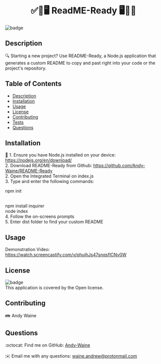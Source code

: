 
<h1 align="center">✅📝🖥️ ReadME-Ready 🖥️📝✅</h1>
  
![badge](https://img.shields.io/badge/license-Open-brightgreen)<br />

## Description
🔍 Starting a new project? Use README-Ready, a Node.js application that generates a custom README to copy and past right into your code or the project's repository.


## Table of Contents
- [Description](#description)
- [Installation](#installation)
- [Usage](#usage)
- [License](#license)
- [Contributing](#contributing)
- [Tests](#tests)
- [Questions](#questions)

## Installation
💾 1. Ensure you have Node.js installed on your device: https://nodejs.org/en/download/<br />
   2. Download README-Ready from Github: https://github.com/Andy-Waine/README-Ready<br />
   2. Open the Integrated Terminal on index.js<br />
   3. Type and enter the following commands:<br />
          <p style="text-indent: 40 px">npm init</span></p><br />
          npm install inquirer<br />
          node index<br />
   4. Follow the on-screens prompts<br />
   5. Enter dist folder to find your custom README<br />
 
## Usage
Demonstration Video: https://watch.screencastify.com/v/phujhJs47snqsflCNv0W

## License
![badge](https://img.shields.io/badge/license-Open-brightgreen)
<br />
This application is covered by the Open license. 

## Contributing
👪 Andy Waine

## Questions
:octocat: Find me on GitHub: [Andy-Waine](https://github.com/Andy-Waine)<br />
<br />
✉️ Email me with any questions: waine.andrew@protonmail.com<br /><br />

    
